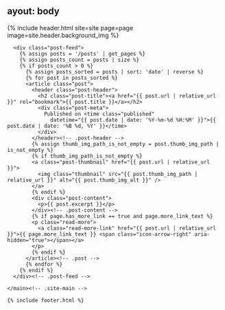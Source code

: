 ayout: body
---

  {% include header.html site=site page=page image=site.header.background_img %}

  <div id="content" class="site-content">
    <main id="main" class="site-main inner">

      <div class="post-feed">
        {% assign posts = '/posts' | get_pages %}
        {% assign posts_count = posts | size %}
        {% if posts_count > 0 %}
          {% assign posts_sorted = posts | sort: 'date' | reverse %}
          {% for post in posts_sorted %}
          <article class="post">
            <header class="post-header">
              <h2 class="post-title"><a href="{{ post.url | relative_url }}" rel="bookmark">{{ post.title }}</a></h2>
              <div class="post-meta">
                Published on <time class="published"
                  datetime="{{ post.date | date: '%Y-%m-%d %H:%M' }}">{{ post.date | date: '%B %d, %Y' }}</time>
              </div>
            </header><!-- .post-header -->
            {% assign thumb_img_path_is_not_empty = post.thumb_img_path | is_not_empty %}
            {% if thumb_img_path_is_not_empty %}
            <a class="post-thumbnail" href="{{ post.url | relative_url }}">
              <img class="thumbnail" src="{{ post.thumb_img_path | relative_url }}" alt="{{ post.thumb_img_alt }}" />
            </a>
            {% endif %}
            <div class="post-content">
              <p>{{ post.excerpt }}</p>
            </div><!-- .post-content -->
            {% if page.has_more_link == true and page.more_link_text %}
            <p class="read-more">
              <a class="read-more-link" href="{{ post.url | relative_url }}">{{ page.more_link_text }} <span class="icon-arrow-right" aria-hidden="true"></span></a>
            </p>
            {% endif %}
          </article><!-- .post -->
          {% endfor %}
        {% endif %}
      </div><!-- .post-feed -->

    </main><!-- .site-main -->

    {% include footer.html %}

  </div><!-- .site-content -->
